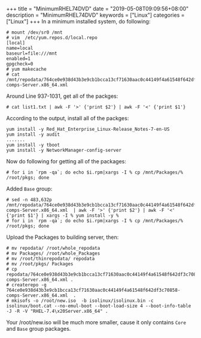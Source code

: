 +++
title = "MinimumRHEL74DVD"
date = "2019-05-08T09:09:56+08:00"
description = "MinimumRHEL74DVD"
keywords = ["Linux"]
categories = ["Linux"]
+++
In a minimum installed system, do following:    

```
# mount /dev/sr0 /mnt
# vim  /etc/yum.repos.d/local.repo 
[local]
name=local
baseurl=file:///mnt
enabled=1
gpgcheck=0
# yum makecache
# cat /mnt/repodata/764ce0e938d43b3e9cb1bcca13cf71630aac0c44149f4a61548f642df3c70858-comps-Server.x86_64.xml
```
Around Line 937-1031, get all of the packges:    

```
# cat list1.txt | awk -F '>' {'print $2'} | awk -F '<' {'print $1'} 
```
According to the output, install all of the packges:    

```
yum install -y Red_Hat_Enterprise_Linux-Release_Notes-7-en-US
yum install -y audit
.......
yum install -y tboot
yum install -y NetworkManager-config-server
```

Now do following for getting all of the packages:    

```
# for i in `rpm -qa`; do echo $i.rpm|xargs -I % cp /mnt/Packages/% /root/pkgs; done
```
Added  `Base` group:    

```
# sed -n 483,632p /mnt/repodata/764ce0e938d43b3e9cb1bcca13cf71630aac0c44149f4a61548f642df3c70858-comps-Server.x86_64.xml  | awk -F '>' {'print $2'} | awk -F '<' {'print $1'} | xargs -I % yum install -y %
# for i in `rpm -qa`; do echo $i.rpm|xargs -I % cp /mnt/Packages/% /root/pkgs; done
```

Upload the Packages to building server, then:    

```
# mv repodata/ /root/whole_repodata
# mv Packages/ /root/whole_Packages
# mv /root/thinrepodata/ repodata
# mv /root/pkgs/ Packages
# cp repodata/764ce0e938d43b3e9cb1bcca13cf71630aac0c44149f4a61548f642df3c70858-comps-Server.x86_64.xml .
# createrepo -g 764ce0e938d43b3e9cb1bcca13cf71630aac0c44149f4a61548f642df3c70858-comps-Server.x86_64.xml  .
# mkisofs -o /root/new.iso  -b isolinux/isolinux.bin -c isolinux/boot.cat --no-emul-boot --boot-load-size 4 --boot-info-table -J -R -V "RHEL-7.4\x20Server.x86_64" . 
```

Your /root/new.iso will be much more smaller, cause it only contains `Core`
and `Base` group packages.    
